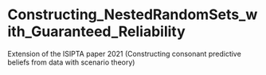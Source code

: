 # Constructing_NestedRandomSets_with_Guaranteed_Reliability
Extension of the ISIPTA paper 2021 (Constructing consonant predictive beliefs from data with scenario theory) 
